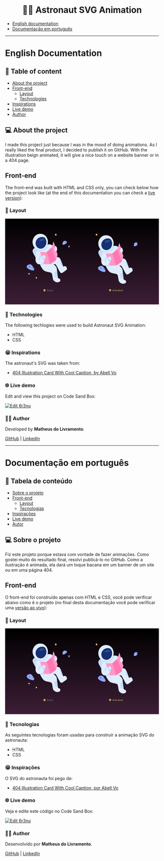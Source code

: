 <h1 align="center">👨‍🚀 Astronaut SVG Animation</h1>

- [English documentation](#english-documentation)
- [Documentação em português](#documentação-em-português)

____
# English Documentation
<h2>📜 Table of content</h2>

<!--ts-->
- [About the project](#about-the-project)
- [Front-end](#front-end)
	- [Layout](#layout)
	- [Technologies](#technologies-front)
- [Inspirations](#inspirations)
- [Live demo](#live-demo)
- [Author](#author)
<!--te-->
 
<h2 id="about-the-project">💻 About the project</h2>

I made this project just because I was in the mood of doing animations. As I really liked the final product, I decided to publish it on GitHub. With the illustration beign animated, it will give a nice touch on a website banner or in a 404 page.

<h2 id="front-end">Front-end</h2>

The front-end was built with HTML and CSS only, you can check below how the project look like (at the end of this documentation you can check a [live version](#live-demo)):

<h3 id="layout">📐 Layout</h3>

<div style="display: flex">
	<img alt="Desktop 1" title="Astronaut" src="./src/assets/home.png" height="280"/>
</div>

<h3 id="technologies-front">🔨 Technologies</h3>

The following techlogies were used to build Astronaut SVG Animation:
- HTML
- CSS

<h3 id="inspirations">😁 Inspirations</h3>

The astronaut's SVG was taken from:
- [404 Illustration Card With Cool Caption, by Abell Vo](https://www.figma.com/community/file/1015219633030143857)

<h3 id="live-demo">🌐 Live demo</h3>

Edit and view this project on Code Sand Box:

<a href="https://codesandbox.io/s/loving-meadow-6r3nu?autoresize=1&fontsize=14&hidenavigation=1&theme=dark">
  <img alt="Edit 6r3nu" src="https://codesandbox.io/static/img/play-codesandbox.svg">
</a>

<h3 id="author">👩‍🦲 Author</h3>

Developed by **Matheus do Livramento**.

[GitHub](https://github.com/livramatheus) | [LinkedIn](https://www.linkedin.com/in/livramatheus)

____
# Documentação em português
<h2>📜 Tabela de conteúdo</h2>

<!--ts-->
- [Sobre o projeto](#about-the-project-br)
- [Front-end](#front-end-br)
	- [Layout](#layout-br)
	- [Tecnologias](#technologies-front-br)
- [Inspirações](#inspirations-br)
- [Live demo](#live-demo-br)
- [Autor](#autor-br)
<!--te-->
 
<h2 id="about-the-project-br">💻 Sobre o projeto</h2>

Fiz este projeto porque estava com vontade de fazer animações. Como gostei muito do resultado final, resolvi publicá-lo no GitHub. Como a ilustração é animada, ela dará um toque bacana em um banner de um site ou em uma página 404.

<h2 id="front-end-br">Front-end</h2>

O front-end foi construído apenas com HTML e CSS, você pode verificar abaixo como é o projeto (no final desta documentação você pode verificar uma [versão ao vivo](#live-demo-br)):

<h3 id="layout-br">📐 Layout</h3>

<div style="display: flex">
	<img alt="Desktop 1" title="Astronauta" src="./src/assets/home.png" height="280"/>
</div>

<h3 id="technologies-front-br">🔨 Tecnologias</h3>

As seguintes tecnologias foram usadas para construir a animação SVG do astronauta:
- HTML
- CSS

<h3 id="inspirations-br">😁 Inspirações</h3>

O SVG do astronauta foi pego de:
- [404 Illustration Card With Cool Caption, por Abell Vo](https://www.figma.com/community/file/1015219633030143857)

<h3 id="live-demo-br">🌐 Live demo</h3>

Veja e edite este código no Code Sand Box:

<a href="https://codesandbox.io/s/loving-meadow-6r3nu?autoresize=1&fontsize=14&hidenavigation=1&theme=dark">
  <img alt="Edit 6r3nu" src="https://codesandbox.io/static/img/play-codesandbox.svg">
</a>

<h3 id="autor-br">👩‍🦲 Author</h3>

Desenvolvido por **Matheus do Livramento**.

[GitHub](https://github.com/livramatheus) | [LinkedIn](https://www.linkedin.com/in/livramatheus)
